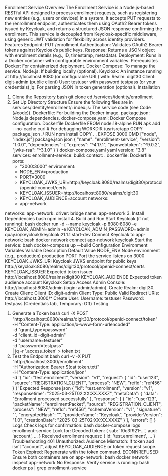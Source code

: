 Enrollment Service
Overview
The Enrollment Service is a Node.js-based RESTful API designed to process enrollment requests, such as registering new entities (e.g., users or devices) in a system. It accepts PUT requests to the /enrollment endpoint, authenticates them using OAuth2 Bearer tokens issued by Keycloak, and returns a structured JSON response confirming the enrollment. This service is decoupled from Keycloak-specific middleware, using generic JWT validation for flexibility across identity providers.
Features
Endpoint: PUT /enrollment
Authentication: Validates OAuth2 Bearer tokens against Keycloak’s public keys.
Response: Returns a JSON object with enrollment details (e.g., ID, timestamp, metadata).
Deployment: Runs in a Docker container with configurable environment variables.
Prerequisites
Docker: For containerized deployment.
Docker Compose: To manage the service.
Node.js: If building locally (optional).
Keycloak: An instance running at http://localhost:8080 (or configurable URL) with:
Realm: digit30
Client: digit-admin (public client)
User: testuser with password testpass (or your credentials)
jq: For parsing JSON in token generation (optional).
Installation
1. Clone the Repository
bash
git clone <repository-url>
cd <repository-directory>/services/identity/enrollment
2. Set Up Directory Structure
Ensure the following files are in services/identity/enrollment/:
index.js: The service code (see Code (#code)).
Dockerfile: For building the Docker image.
package.json: Node.js dependencies.
docker-compose.yaml: Docker Compose configuration.
Dockerfile
Dockerfile
FROM node:18-alpine
RUN apk add --no-cache curl  # For debugging
WORKDIR /usr/src/app
COPY package.json ./
RUN npm install
COPY . .
EXPOSE 3000
CMD ["node", "index.js"]
package.json
json
{
  "name": "enrollment-service",
  "version": "1.0.0",
  "dependencies": {
    "express": "^4.17.1",
    "jsonwebtoken": "^9.0.2",
    "jwks-rsa": "^3.1.0"
  }
}
docker-compose.yaml
yaml
version: "3.8"
services:
  enrollment-service:
    build:
      context: .
      dockerfile: Dockerfile
    ports:
      - "3000:3000"
    environment:
      - NODE_ENV=production
      - PORT=3000
      - KEYCLOAK_JWKS_URI=http://keycloak:8080/realms/digit30/protocol/openid-connect/certs
      - KEYCLOAK_ISSUER=http://localhost:8080/realms/digit30
      - KEYCLOAK_AUDIENCE=account
    networks:
      - app-network

networks:
  app-network:
    driver: bridge
    name: app-network
3. Install Dependencies
bash
npm install
4. Build and Run
Start Keycloak (if not running):
bash
docker run -d --name keycloak -p 8080:8080 -e KEYCLOAK_ADMIN=admin -e KEYCLOAK_ADMIN_PASSWORD=admin quay.io/keycloak/keycloak:21.1.1 start-dev
Connect Keycloak to app-network:
bash
docker network connect app-network keycloak
Start the service:
bash
docker-compose up --build
Configuration
Environment Variables
Variable
Description
Default Value
NODE_ENV
Node environment (e.g., production)
production
PORT
Port the service listens on
3000
KEYCLOAK_JWKS_URI
Keycloak JWKS endpoint for public keys
http://keycloak:8080/realms/digit30/protocol/openid-connect/certs
KEYCLOAK_ISSUER
Expected token issuer
http://localhost:8080/realms/digit30
KEYCLOAK_AUDIENCE
Expected token audience
account
Keycloak Setup
Access Admin Console: http://localhost:8080/admin (login: admin/admin).
Create Realm: digit30.
Create Client:
Client ID: digit-admin
Client Type: Public
Valid Redirect URIs: http://localhost:3000/*
Create User:
Username: testuser
Password: testpass (Credentials tab, Temporary: Off)
Testing
1. Generate a Token
bash
curl -X POST \
  "http://localhost:8080/realms/digit30/protocol/openid-connect/token" \
  -H "Content-Type: application/x-www-form-urlencoded" \
  -d "grant_type=password" \
  -d "client_id=digit-admin" \
  -d "username=testuser" \
  -d "password=testpass" \
  | jq -r '.access_token' > token.txt
2. Test the Endpoint
bash
curl -v -X PUT \
  "http://localhost:3000/enrollment" \
  -H "Authorization: Bearer $(cat token.txt)" \
  -H "Content-Type: application/json" \
  -d '{
    "id": "test.enrollment",
    "version": "v1",
    "request": {
      "id": "user123",
      "source": "REGISTRATION_CLIENT",
      "process": "NEW",
      "refId": "ref456"
    }
  }'
Expected Response
json
{
  "id": "test.enrollment",
  "version": "v1",
  "responsetime": "2025-03-25T02:XX:XX.XXXZ",
  "metaData": {
    "data": "Enrollment processed successfully"
  },
  "response": [
    {
      "id": "user123",
      "packetName": "enrollmentPacket",
      "source": "REGISTRATION_CLIENT",
      "process": "NEW",
      "refId": "ref456",
      "schemaVersion": "v1",
      "signature": "",
      "encryptedHash": "",
      "providerName": "Keycloak",
      "providerVersion": "1.0",
      "creationDate": "2025-03-25T02:XX:XX.XXXZ"
    }
  ],
  "errors": []
}
Logs
Check logs for confirmation:
bash
docker-compose logs enrollment-service
Look for:
Decoded token: { sub: 'f0c3f921-...', aud: 'account', ... }
Received enrollment request: { id: 'test.enrollment', ... }
Troubleshooting
401 Unauthorized:
Audience Mismatch: If token aud isn’t "account", adjust KEYCLOAK_AUDIENCE or token request scope.
Token Expired: Regenerate with the token command.
ECONNREFUSED: Ensure both containers are on app-network:
bash
docker network inspect app-network
No Response: Verify service is running:
bash
docker ps | grep enrollment-service
